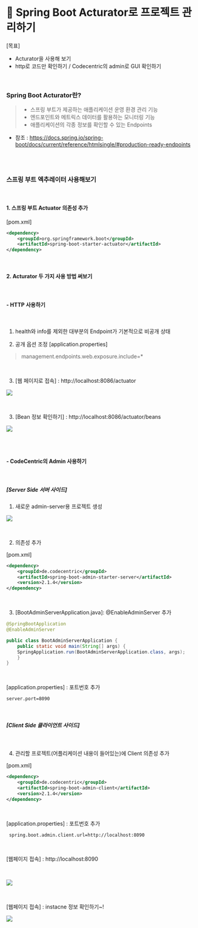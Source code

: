 # 📢 Spring Boot Acturator로 프로젝트 관리하기

[목표]

- Acturator을 사용해 보기
- http로 코드만 확인하기 / Codecentric의 admin로 GUI 확인하기

<br>

### Spring Boot Acturator란?

> - 스프링 부트가 제공하는 애플리케이션 운영 환경 관리 기능
> - 엔드포인트와 메트릭스 데이터를 활용하는 모니터링 기능
> - 애플리케이션의 각종 정보를 확인할 수 있는 Endpoints

- 참조 : https://docs.spring.io/spring-boot/docs/current/reference/htmlsingle/#production-ready-endpoints

<br><br>

### 스프링 부트 엑추레이터 사용해보기

<br>

#### 1. 스프링 부트 Actuator 의존성 추가

[pom.xml]

```xml
<dependency>
    <groupId>org.springframework.boot</groupId>
    <artifactId>spring-boot-starter-actuator</artifactId>
</dependency>
```

<br>

#### 2. Acturator 두 가지 사용 방법 써보기

<br>

#### - HTTP 사용하기

<br>

1. health와 info를 제외한 대부분의 Endpoint가 기본적으로 비공개 상태

2. 공개 옵션 조정 [application.properties]

> management.endpoints.web.exposure.include=\*

<br>

3. [웹 페이지로 접속] : http://localhost:8086/actuator

![](./imgs/acturator/acturator1.png)

<br>

3. [Bean 정보 확인하기] : http://localhost:8086/actuator/beans

![](./imgs/acturator/acturator2.png)

<br><br>

#### - CodeCentric의 Admin 사용하기

<br>

##### [Server Side 서버 사이드]

1. 새로운 admin-server용 프로젝트 생성

![](./imgs/acturator/admin1.png)

<br>

2. 의존성 추가

[pom.xml]

```xml
<dependency>
    <groupId>de.codecentric</groupId>
    <artifactId>spring-boot-admin-starter-server</artifactId>
    <version>2.1.4</version>
</dependency>
```

<br>

3. [BootAdminServerApplication.java]: @EnableAdminServer 추가

```java
@SpringBootApplication
@EnableAdminServer

public class BootAdminServerApplication {
    public static void main(String[] args) {
	SpringApplication.run(BootAdminServerApplication.class, args);
    }
}
```

<br>

[application.properties] : 포트번호 추가

```xml
server.port=8090
```

<br>

##### [Client Side 클라이언트 사이드]

<br>

4. 관리할 프로젝트(어플리케이션 내용이 들어있는)에 Client 의존성 추가

[pom.xml]

```xml
<dependency>
    <groupId>de.codecentric</groupId>
    <artifactId>spring-boot-admin-client</artifactId>
    <version>2.1.4</version>
</dependency>
```

<br>

[application.properties] : 포트번호 추가

```xml
 spring.boot.admin.client.url=http://localhost:8090
```

<br>

[웹페이지 접속] : http://localhost:8090

<br>

![](./imgs/acturator/admin2.png)

<br>

[웹페이지 접속] : instacne 정보 확인하기~!

![](./imgs/acturator/admin3.png)

<br>
